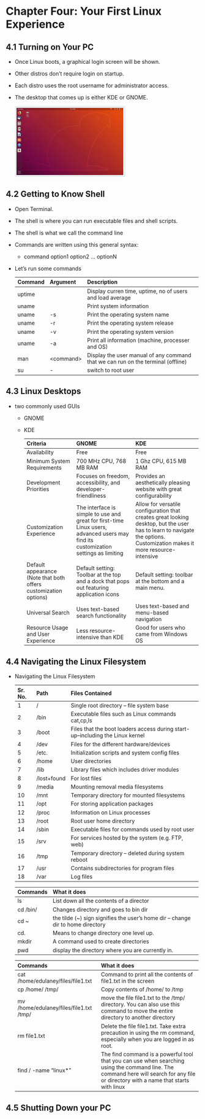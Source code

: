 # Chapter Four: Your First Linux Experience

## 4.1 Turning on Your PC

- Once Linux boots, a graphical login screen will be shown.
- Other distros don’t require login on startup.
- Each distro uses the root username for administrator access.
- The desktop that comes up is either KDE or GNOME.

  ![](./desktop.PNG)

## 4.2 Getting to Know Shell

- Open Terminal.
- The shell is where you can run executable files and shell scripts.
- The shell is what we call the command line
- Commands are written using this general syntax:
  - command option1 option2 … optionN
- Let’s run some commands

  | Command | Argument        | Description                                                                      |
  | ------- | --------------- | -------------------------------------------------------------------------------- |
  | uptime  |                 | Display curren time, uptime, no of users and load average                        |
  | uname   |                 | Print system information                                                         |
  | uname   | -s              | Print the operating system name                                                  |
  | uname   | -r              | Print the operating system release                                               |
  | uname   | -v              | Print the operating system version                                               |
  | uname   | -a              | Print all information (machine, processer and OS)                                |
  | man     | &lt;command&gt; | Display the user manual of any command that we can run on the terminal (offline) |
  | su      | -               | switch to root user                                                              |

## 4.3 Linux Desktops

- two commonly used GUIs

  - GNOME
  - KDE

    | Criteria                                                         | GNOME                                                                                                                               | KDE                                                                                                                                                                     |
    | ---------------------------------------------------------------- | ----------------------------------------------------------------------------------------------------------------------------------- | ----------------------------------------------------------------------------------------------------------------------------------------------------------------------- |
    | Availability                                                     | Free                                                                                                                                | Free                                                                                                                                                                    |
    | Minimum System Requirements                                      | 700 MHz CPU, 768 MB RAM                                                                                                             | 1 Ghz CPU, 615 MB RAM                                                                                                                                                   |
    | Development Priorities                                           | Focuses on freedom, accessibility, and developer-friendliness                                                                       | Provides an aesthetically pleasing website with great configurability                                                                                                   |
    | Customization Experience                                         | The interface is simple to use and great for first-time Linux users, advanced users may find its customization settings as limiting | Allow for versatile configuration that creates great looking desktop, but the user has to learn to navigate the options. Customization makes it more resource-intensive |
    | Default appearance (Note that both offers customization options) | Default setting: Toolbar at the top and a dock that pops out featuring application icons                                            | Default setting: toolbar at the bottom and a main menu.                                                                                                                 |
    | Universal Search                                                 | Uses text-based search functionality                                                                                                | Uses text-based and menu-based navigation                                                                                                                               |
    | Resource Usage and User Experience                               | Less resource-intensive than KDE                                                                                                    | Good for users who came from Windows OS                                                                                                                                 |

## 4.4 Navigating the Linux Filesystem

- Navigating the Linux Filesystem

  | Sr. No. | Path        | Files Contained                                                               |
  | ------- | ----------- | ----------------------------------------------------------------------------- |
  | 1       | /           | Single root directory – file system base                                      |
  | 2       | /bin        | Executable files such as Linux commands cat,cp,ls                             |
  | 3       | /boot       | Files that the boot loaders access during start-up–including the Linux kernel |
  | 4       | /dev        | Files for the different hardware/devices                                      |
  | 5       | /etc.       | Initialization scripts and system config files                                |
  | 6       | /home       | User directories                                                              |
  | 7       | /lib        | Library files which includes driver modules                                   |
  | 8       | /lost+found | For lost files                                                                |
  | 9       | /media      | Mounting removal media filesystems                                            |
  | 10      | /mnt        | Temporary directory for mounted filesystems                                   |
  | 11      | /opt        | For storing application packages                                              |
  | 12      | /proc       | Information on Linux processes                                                |
  | 13      | /root       | Root user home directory                                                      |
  | 14      | /sbin       | Executable files for commands used by root user                               |
  | 15      | /srv        | For services hosted by the system (e.g. FTP, web)                             |
  | 16      | /tmp        | Temporary directory – deleted during system reboot                            |
  | 17      | /usr        | Contains subdirectories for program files                                     |
  | 18      | /var        | Log files                                                                     |

  | Commands | What it does                                                                    |
  | -------- | ------------------------------------------------------------------------------- |
  | ls       | List down all the contents of a director                                        |
  | cd /bin/ | Changes directory and goes to bin dir                                           |
  | cd ~     | the tilde (~) sign signifies the user’s home dir – change dir to home directory |
  | cd.      | Means to change directory one level up.                                         |
  | mkdir    | A command used to create directories                                            |
  | pwd      | display the directory where you are currently in.                               |

  | Commands                                | What it does                                                                                                                                                                          |
  | --------------------------------------- | ------------------------------------------------------------------------------------------------------------------------------------------------------------------------------------- |
  | cat /home/edulaney/files/file1.txt      | Command to print all the contents of file1.txt in the screen                                                                                                                          |
  | cp /home/ /tmp/                         | Copy contents of /home/ to /tmp                                                                                                                                                       |
  | mv /home/edulaney/files/file1.txt /tmp/ | move the file file1.txt to the /tmp/ directory. You can also use this command to move the entire directory to another directory                                                       |
  | rm file1.txt                            | Delete the file file1.txt. Take extra precaution in using the rm command, especially when you are logged in as root.                                                                  |
  | find / -name “linux\*”                  | The find command is a powerful tool that you can use when searching using the command line. The command here will search for any file or directory with a name that starts with linux |

## 4.5 Shutting Down your PC
